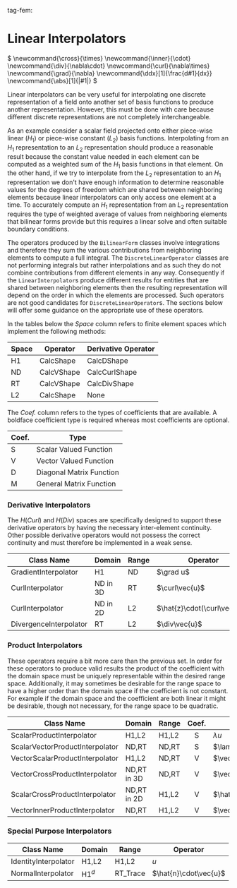 tag-fem:

# Linear Interpolators

$
\newcommand{\cross}{\times}
\newcommand{\inner}{\cdot}
\newcommand{\div}{\nabla\cdot}
\newcommand{\curl}{\nabla\times}
\newcommand{\grad}{\nabla}
\newcommand{\ddx}[1]{\frac\{d#1}\{dx}}
\newcommand{\abs}[1]{|#1|}
$

Linear interpolators can be very useful for interpolating one discrete
representation of a field onto another set of basis functions to
produce another representation.  However, this must be done with care
because different discrete representations are not completely
interchangeable.

As an example consider a scalar field projected onto either piece-wise
linear ($H_1$) or piece-wise constant ($L_2$) basis functions.
Interpolating from an $H_1$ representation to an $L_2$ representation
should produce a reasonable result because the constant value needed
in each element can be computed as a weighted sum of the $H_1$ basis
functions in that element.  On the other hand, if we try to
interpolate from the $L_2$ representation to an $H_1$ representation
we don't have enough information to determine reasonable values for
the degrees of freedom which are shared between neighboring elements
because linear interpolators can only access one element at a time.
To accurately compute an $H_1$ representation from an $L_2$
representation requires the type of weighted average of values from
neighboring elements that bilinear forms provide but this requires a
linear solve and often suitable boundary conditions.

The operators produced by the `BilinearForm` classes involve
integrations and therefore they sum the various contributions from
neighboring elements to compute a full integral.  The
`DiscreteLinearOperator` classes are not performing integrals but
rather interpolations and as such they do not combine contributions
from different elements in any way.  Consequently if the
`LinearInterpolator`s produce different results for entities that are
shared between neighboring elements then the resulting representation
will depend on the order in which the elements are processed.  Such
operators are not good candidates for `DiscreteLinearOperator`s.  The
sections below will offer some guidance on the appropriate use of these
operators.

In the tables below the *Space* column refers to finite element spaces which
implement the following methods:

| Space | Operator   | Derivative Operator |
|-------|------------|---------------------|
| H1    | CalcShape  | CalcDShape          |
| ND    | CalcVShape | CalcCurlShape       |
| RT    | CalcVShape | CalcDivShape        |
| L2    | CalcShape  | None                |

The *Coef.* column refers to the types of coefficients that are
available.  A boldface coefficient type is required whereas most
coefficients are optional.

| Coef. | Type                     |
|-------|--------------------------|
|   S   | Scalar Valued Function   |
|   V   | Vector Valued Function   |
|   D   | Diagonal Matrix Function |
|   M   | General Matrix Function  |

### Derivative Interpolators

The $H(Curl)$ and $H(Div)$ spaces are specifically designed to support
these derivative operators by having the necessary inter-element
continuity.  Other possible derivative operators would not possess the
correct continuity and must therefore be implemented in a weak sense.

| Class Name             |  Domain  | Range | Operator        |
|------------------------|----------|-------|-----------------|
| GradientInterpolator   |    H1    |  ND   | $\grad u$       |
| CurlInterpolator       | ND in 3D |  RT   | $\curl\vec\{u}$ |
| CurlInterpolator       | ND in 2D |  L2   | $\hat\{z}\cdot(\curl\vec\{u})$ |
| DivergenceInterpolator |    RT    |  L2   | $\div\vec\{u}$  |

### Product Interpolators

These operators require a bit more care than the previous set.  In
order for these operators to produce valid results the product of the
coefficient with the domain space must be uniquely representable
within the desired range space.  Additionally, it may sometimes be
desirable for the range space to have a higher order than the domain
space if the coefficient is not constant.  For example if the domain
space and the coefficient are both linear it might be desirable,
though not necessary, for the range space to be quadratic.

| Class Name                      | Domain | Range | Coef. | Operator          |
|---------------------------------|--------|-------|:-----:|-------------------|
| ScalarProductInterpolator       | H1,L2  | H1,L2 |   S   | $\lambda u$       |
| ScalarVectorProductInterpolator | ND,RT  | ND,RT |   S   | $\lambda\vec\{u}$ |
| VectorScalarProductInterpolator | H1,L2  | ND,RT |   V   | $\vec\{\lambda}u$ |
| VectorCrossProductInterpolator  | ND,RT in 3D | ND,RT |   V   | $\vec\{\lambda}\times\vec\{u}$ |
| ScalarCrossProductInterpolator  | ND,RT in 2D | H1,L2 |   V   | $\hat\{z}\cdot(\vec\{\lambda}\times\vec\{u})$ |
| VectorInnerProductInterpolator  | ND,RT  | H1,L2 |   V   | $\vec\{\lambda}\cdot\vec\{u}$ |

### Special Purpose Interpolators

| Class Name           | Domain | Range    | Operator                |
|----------------------|--------|----------|-------------------------|
| IdentityInterpolator | H1,L2  | H1,L2    | $u$                     |
| NormalInterpolator   | H1$^d$ | RT_Trace | $\hat\{n}\cdot\vec\{u}$ |

<script type="text/x-mathjax-config">MathJax.Hub.Config({TeX: {equationNumbers: {autoNumber: "all"}}, tex2jax: {inlineMath: [['$','$']]}});</script>
<script type="text/javascript" src="https://cdnjs.cloudflare.com/ajax/libs/mathjax/2.7.2/MathJax.js?config=TeX-AMS_HTML"></script>
